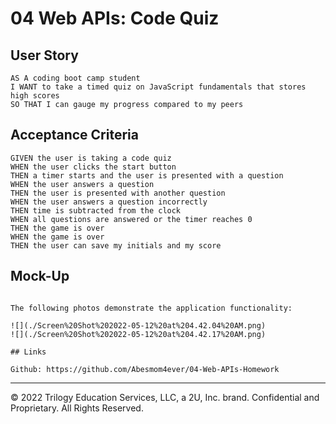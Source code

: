 # 04 Web APIs: Code Quiz

## User Story

```
AS A coding boot camp student
I WANT to take a timed quiz on JavaScript fundamentals that stores high scores
SO THAT I can gauge my progress compared to my peers
```

## Acceptance Criteria

```
GIVEN the user is taking a code quiz
WHEN the user clicks the start button
THEN a timer starts and the user is presented with a question
WHEN the user answers a question
THEN the user is presented with another question
WHEN the user answers a question incorrectly
THEN time is subtracted from the clock
WHEN all questions are answered or the timer reaches 0
THEN the game is over
WHEN the game is over
THEN the user can save my initials and my score
```

## Mock-Up

```

The following photos demonstrate the application functionality:

![](./Screen%20Shot%202022-05-12%20at%204.42.04%20AM.png)
![](./Screen%20Shot%202022-05-12%20at%204.42.17%20AM.png)

## Links

Github: https://github.com/Abesmom4ever/04-Web-APIs-Homework
```

---

© 2022 Trilogy Education Services, LLC, a 2U, Inc. brand. Confidential and Proprietary. All Rights Reserved.

